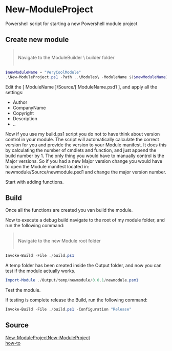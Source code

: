 # New-ModuleProject

Powershell script for starting a new Powershell module project

## Create new module

> &nbsp;  
> Navigate to the ModuleBuilder \ builder folder  
> &nbsp;

```powershell
$newModuleName = "VeryCoolModule"
.\New-ModuleProject.ps1 -Path ..\Modules\ -ModuleName $($newModuleName) -Prerequisites -Initialize -Scripts
```

Edit the [ ModuleName ]/Source/[ ModuleName.psd1 ], and apply all the settings:

- Author
- CompanyName
- Copyright
- Description
- ..

Now if you use my build.ps1 script you do not to have think about version control in your module. The script will automatically calculate the correct version for you and provide the version to your Module manifest. It does this by calculating the number of cmdlets and function, and just append the build number by 1. The only thing you would have to manually control is the Major versions. So if you had a new Major version change you would have to open the Module manifest located in: newmodule/Source/newmodule.psd1 and change the major version number.

Start with adding functions.

## Build

Once all the functions are created you van build the module.

Now to execute a debug build navigate to the root of my module folder, and run the following command:

> &nbsp;  
> Navigate to the new Module root folder  
> &nbsp;

```powershell
Invoke-Build -File ./build.ps1
```

A temp folder has been created inside the Output folder, and now you can test if the module actually works.

```powershell
Import-Module ./Output/temp/newmodule/0.0.1/newmodule.psm1
```

Test the module.

If testing is complete release the Build, run the following command:

```powershell
Invoke-Build -File ./build.ps1 -Configuration "Release"
```

## Source

[New-ModuleProjectNew-ModuleProject](https://github.com/hoejsagerc/New-ModuleProjectNew-ModuleProject)  
[how-to](https://scriptingchris.tech/2021/05/07/how-to-write-a-powershell-module/)  

